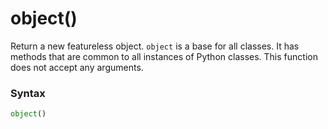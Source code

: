 # object()

Return a new featureless object. `object` is a base for all classes. It has methods that are common to all instances of Python classes. This function does not accept any arguments.

### Syntax

```python
object()
```